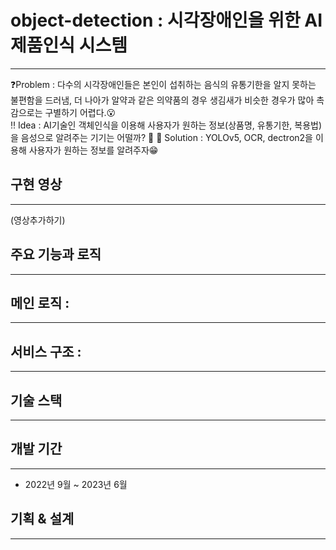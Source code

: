 # object-detection : 시각장애인을 위한 AI 제품인식 시스템
--- 
❓Problem : 다수의 시각장애인들은 본인이 섭취하는 음식의 유통기한을 알지 못하는 불편함을 드러냄, 더 나아가 알약과 같은 의약품의 경우 생김새가 비슷한 경우가 많아 촉감으로는 구별하기 어렵다.😮<br/>
‼ Idea : AI기술인 객체인식을 이용해 사용자가 원하는 정보(상품명, 유통기한, 복용법)을 음성으로 알려주는 기기는 어떨까? 🤔
💯 Solution : YOLOv5, OCR, dectron2을 이용해 사용자가 원하는 정보를 알려주자😁
## 구현 영상
---
(영상추가하기)
## 주요 기능과 로직
---

## 메인 로직 :
---
## 서비스 구조 :
---
## 기술 스택
---

## 개발 기간
---
* 2022년 9월 ~ 2023년 6월
## 기획 & 설계
---
